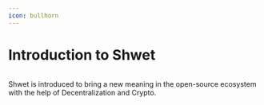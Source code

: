 ```yaml
---
icon: bullhorn
---
```


# Introduction to Shwet



<figure><img src="https://gitbookio.github.io/onboarding-template-images/quickstart-hero.png" alt=""><figcaption></figcaption></figure>

Shwet is introduced to bring a new meaning in the open-source ecosystem with the help of Decentralization and Crypto.&#x20;

